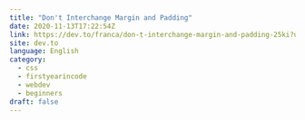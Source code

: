 ```yaml
---
title: "Don't Interchange Margin and Padding"
date: 2020-11-13T17:22:54Z
link: https://dev.to/franca/don-t-interchange-margin-and-padding-25ki?utm_medium=RSS&utm_source=news.12bit.vn
site: dev.to
language: English
category:
  - css
  - firstyearincode
  - webdev
  - beginners
draft: false
---
```

